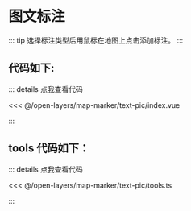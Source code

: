 <script setup>
import Map from './index.vue'
</script>

# 图文标注

::: tip
选择标注类型后用鼠标在地图上点击添加标注。
:::

<Map />

## 代码如下:

::: details 点我查看代码

<<< @/open-layers/map-marker/text-pic/index.vue

:::

## tools 代码如下：

::: details 点我查看代码

<<< @/open-layers/map-marker/text-pic/tools.ts

:::
